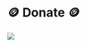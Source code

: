 # 🪙 Donate 🪙

![](https://raw.githubusercontent.com/Hattiffnat/donate_details/main/single_image.png)

